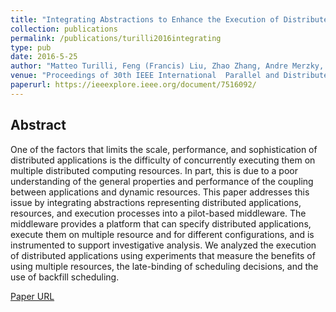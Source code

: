 ```yaml
---
title: "Integrating Abstractions to Enhance the Execution of Distributed Applications"
collection: publications
permalink: /publications/turilli2016integrating
type: pub
date: 2016-5-25
author: "Matteo Turilli, Feng (Francis) Liu, Zhao Zhang, Andre Merzky, Michael Wilde, Jon Weissman, Daniel S. Katz and Shantenu Jha"
venue: "Proceedings of 30th IEEE International  Parallel and Distributed Processing Symposium (IPDPS)"
paperurl: https://ieeexplore.ieee.org/document/7516092/
---
```


## Abstract
One of the factors that limits the scale, performance, and sophistication of distributed applications is the difficulty of concurrently executing them on multiple distributed computing resources. In part, this is due to a poor understanding of the general properties and performance of the coupling between applications and dynamic resources. This paper addresses this issue by integrating abstractions representing distributed applications, resources, and execution processes into a pilot-based middleware. The middleware provides a platform that can specify distributed applications, execute them on multiple resource and for different configurations, and is instrumented to support investigative analysis. We analyzed the execution of distributed applications using experiments that measure the benefits of using multiple resources, the late-binding of scheduling decisions, and the use of backfill scheduling.

[Paper URL](https://ieeexplore.ieee.org/document/7516092/)
